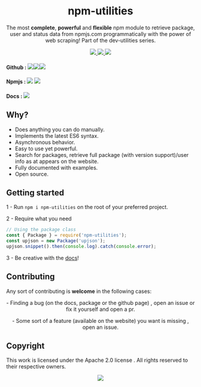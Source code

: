 <div class="header" align="center">
  <h1>npm-utilities</h1>
  <p>The most <b>complete</b>, <b>powerful</b> and <b>flexible</b> npm module to retrieve package, user and status data from npmjs.com programmatically with the power of web scraping! Part of the dev-utilities series.</p>
  <a href="https://www.npmjs.com/npm-utilities">
    <img src="https://img.shields.io/hexpm/l/npm-utilities?label=License">
  </a>
  <a href="https://www.npmjs.com/npm-utilities">
      <img src="https://img.shields.io/badge/npmjs-mahdios%2Fnpm--utilities-red">
  </a>
  <a href="https://github.com/Mahdios/npm-utilities">
    <img src="https://img.shields.io/badge/Github-Mahdios%2Fnpm--utilities-lightgrey">
  </a>
</div>

<h4>Github : <a href="https://www.github.com/Mahdios/npm-utilities"><img src="https://img.shields.io/github/forks/Mahdios/npm-utilities?style=social"></a><a href="https://www.github.com/Mahdios/npm-utilities"><img src="https://img.shields.io/github/stars/Mahdios/npm-utilities?style=social"></a><a href="https://www.github.com/Mahdios/npm-utilities"><img src="https://img.shields.io/github/watchers/Mahdios/npm-utilities?style=social"></a></h4>
<h4>Npmjs :   
  <a href="https://www.npmjs.com/npm-utilities"><img src="https://img.shields.io/bundlephobia/min/npm-utilities?label=Size"></a> <a href="https://www.npmjs.com/npm-utilities"><img src="https://img.shields.io/npm/dw/npm-utilities?label=Downloads"></a>
</h4>

<h4>Docs : <a href="https://dev-utilities.mahdios.gq/npm">
    <img src="https://img.shields.io/website?down_message=Offline&label=Status&up_color=green&up_message=Online&url=https%3A%2F%2Fdev-utilities.mahdios.gq%2Fnpm">
</a></h4>

## Why?
- Does anything you can do manually.
- Implements the latest ES6 syntax.
- Asynchronous behavior.
- Easy to use yet powerful.
- Search for packages, retrieve full package (with version support)/user info as at appears on the website.
- Fully documented with examples.
- Open source.

## Getting started
1 - Run `npm i npm-utilities` on the root of your preferred project.

2 - Require what you need
```JavaScript
// Using the package class
const { Package } = require('npm-utilities');
const upjson = new Package('upjson');
upjson.snippet().then(console.log).catch(console.error);
```
3 - Be creative with the [docs](https://dev-utilities.mahdios.gq/npm)!

## Contributing
Any sort of contributing is **welcome** in the following cases:

<div align="center">
  <p>- Finding a bug (on the docs, package or the github page)  , open an issue or fix it yourself and open a pr.</p>

  <p>- Some sort of a feature (available on the website) you want is missing , open an issue.</p>
</div>

## Copyright
This work is licensed under the Apache 2.0 license . All rights reserved to their respective owners.

<div align="center">
 <img src="https://nodei.co/npm/npm-utilities.png?downloads=true&downloadRank=true&stars=true">
</div>
